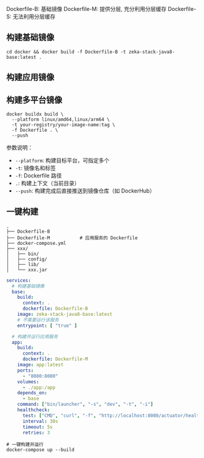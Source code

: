 Dockerfile-B: 基础镜像
Dockerfile-M: 提供分层, 充分利用分层缓存
Dockerfile-S: 无法利用分层缓存

## 构建基础镜像

```shell
cd docker && docker build -f Dockerfile-B -t zeka-stack-java8-base:latest .
```

## 构建应用镜像

## 构建多平台镜像

```shell
docker buildx build \
  --platform linux/amd64,linux/arm64 \
  -t your-registry/your-image-name:tag \
  -f Dockerfile . \
  --push
```

参数说明：

- `--platform`: 构建目标平台，可指定多个
- `-t`: 镜像名和标签
- `-f`: Dockerfile 路径
- `.`: 构建上下文（当前目录）
- `--push`: 构建完成后直接推送到镜像仓库（如 DockerHub）

## 一键构建

```
.
├── Dockerfile-B
├── Dockerfile-M           # 应用服务的 Dockerfile
├── docker-compose.yml
├── xxx/
│   ├── bin/
│   ├── config/
│   ├── lib/
│   └── xxx.jar
```

```yaml
services:
  # 构建基础镜像
  base:
    build:
      context: .
      dockerfile: Dockerfile-B
    image: zeka-stack-java8-base:latest
    # 不需要运行该服务
    entrypoint: [ "true" ]

  # 构建并运行应用服务
  app:
    build:
      context: .
      dockerfile: Dockerfile-M
    image: app:latest
    ports:
      - "8080:8080"
    volumes:
      - ./app:/app
    depends_on:
      - base
    command: ["bin/launcher", "-s", "dev", "-t", "-i"]
    healthcheck:
      test: ["CMD", "curl", "-f", "http://localhost:8080/actuator/health"]
      interval: 30s
      timeout: 5s
      retries: 3
```

```shell
# 一键构建并运行
docker-compose up --build
```
